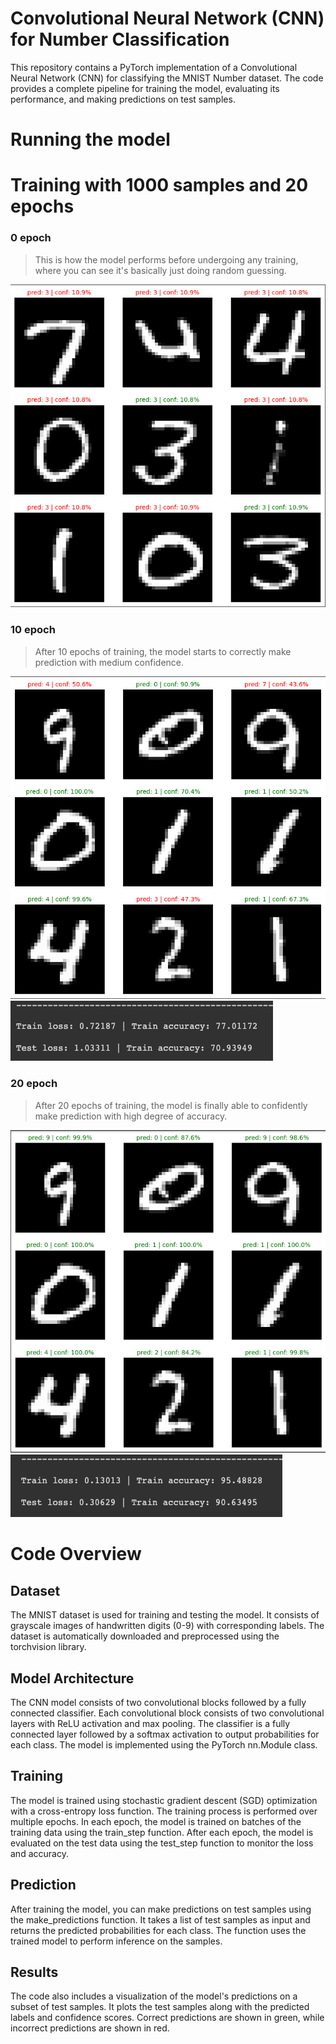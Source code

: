 # Convolutional Neural Network (CNN) for Number Classification

This repository contains a PyTorch implementation of a Convolutional Neural Network (CNN) for classifying the MNIST Number dataset. 
The code provides a complete pipeline for training the model, evaluating its performance, and making predictions on test samples.

# Running the model
# Training with 1000 samples and 20 epochs

### 0 epoch
> This is how the model performs before undergoing any training, where you can see it's basically just doing random guessing.

![before](static/0_before.png)


### 10 epoch
> After 10 epochs of training, the model starts to correctly make prediction with medium confidence.

![10 epoch](static/10_epoch_plot.png)
![10 epoch loss](static/10_epoch_loss.png)



### 20 epoch
> After 20 epochs of training, the model is finally able to confidently make prediction with high degree of accuracy.

![20 epoch](static/20_epoch_plot.png)
![20 epoch loss](static/20_epoch_loss.png)



# Code Overview
## Dataset

The MNIST dataset is used for training and testing the model. It consists of grayscale images of handwritten digits (0-9) with corresponding labels. The dataset is automatically downloaded and preprocessed using the torchvision library.

## Model Architecture

The CNN model consists of two convolutional blocks followed by a fully connected classifier. Each convolutional block consists of two convolutional layers with ReLU activation and max pooling. The classifier is a fully connected layer followed by a softmax activation to output probabilities for each class. The model is implemented using the PyTorch nn.Module class.

## Training

The model is trained using stochastic gradient descent (SGD) optimization with a cross-entropy loss function. The training process is performed over multiple epochs. In each epoch, the model is trained on batches of the training data using the train_step function. After each epoch, the model is evaluated on the test data using the test_step function to monitor the loss and accuracy.

## Prediction

After training the model, you can make predictions on test samples using the make_predictions function. It takes a list of test samples as input and returns the predicted probabilities for each class. The function uses the trained model to perform inference on the samples.

## Results

The code also includes a visualization of the model's predictions on a subset of test samples. It plots the test samples along with the predicted labels and confidence scores. Correct predictions are shown in green, while incorrect predictions are shown in red.




